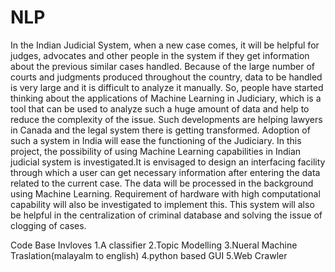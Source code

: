 # NLP
In the Indian Judicial System, when a new case
comes, it will be helpful for judges, advocates and other people in
the system if they get information about the previous similar cases
handled. Because of the large number of courts and judgments
produced throughout the country, data to be handled is very
large and it is difficult to analyze it manually. So, people have
started thinking about the applications of Machine Learning in
Judiciary, which is a tool that can be used to analyze such a
huge amount of data and help to reduce the complexity of the
issue. Such developments are helping lawyers in Canada and the
legal system there is getting transformed. Adoption of such a
system in India will ease the functioning of the Judiciary. In this
project, the possibility of using Machine Learning capabilities
in Indian judicial system is investigated.It is envisaged to design
an interfacing facility through which a user can get necessary
information after entering the data related to the current case.
The data will be processed in the background using Machine
Learning. Requirement of hardware with high computational
capability will also be investigated to implement this. This system
will also be helpful in the centralization of criminal database and
solving the issue of clogging of cases.

Code Base Invloves
1.A classifier 
2.Topic Modelling
3.Nueral Machine Traslation(malayalm to english)
4.python based GUI
5.Web Crawler
